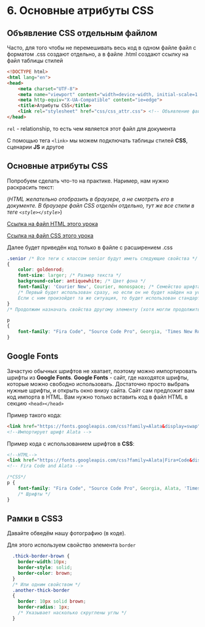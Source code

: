   # 6. Основные атрибуты CSS
  
  ## Объявление CSS отдельным файлом
  Часто, для того чтобы не перемешивать весь код в одном файле файл с форматом .css создают отдельно, а в файле .html создают ссылку на файл таблицы стилей
  
  
  ```html
  <!DOCTYPE html>
  <html lang="en">
  <head>
      <meta charset="UTF-8">
      <meta name="viewport" content="width=device-width, initial-scale=1.0">
      <meta http-equiv="X-UA-Compatible" content="ie=edge">
      <title>Атрибуты CSS</title>
      <link rel="stylesheet" href="css/css_attr.css"> <!-- Объявление файла со стилями-->
  </head>
  ```
  
  `rel` - relationship, то есть чем является этот файл для документа
   
   С помощью тега `<link>` мы можем подключать таблицы стилей **CSS**, сценарии **JS** и другое
   
   ## Основные атрибуты CSS
   
   Попробуем сделать что-то на практике. Наример, нам нужно раскрасить текст:
   
  (*HTML желательно отобразить в браузере, а не смотреть его в документе. В браузере файл CSS отделён отдельно, тут же все стили в теге `<style></style>`*)
  
  [Ссылка на файл HTML этого урока](https://github.com/Username77177/WebLearning/blob/master/htmlsource/6.CSS_attr.html)
  
  [Ссылка на файл CSS этого урока](https://github.com/Username77177/WebLearning/blob/master/htmlsource/css/css_attr.css)
   
  Далее будет приведён код только в файле с расширением .css
  
  ```css
  .senior /* Все теги с классом senior будут иметь следующие свойства */
  {
      color: goldenrod;
      font-size: larger; /* Размер текста */
      background-color: antiquewhite; /* Цвет фона */
      font-family: 'Courier New', Courier, monospace; /* Семейство шрифта (просто указывать нужный шрифт) */
      /* Первый будет использован сразу, но если он не будет найден на устройстве пользователя, то будет использован второй
      Если с ним произойдет та же ситуация, то будет использован стандартный monospace */
  }
  /* Продолжим назначать свойства другому элементу (хотя могли продолжить и на этом, просто на нём плохо видно) */
  
  p
  {
      font-family: "Fira Code", "Source Code Pro", Georgia, 'Times New Roman', Times, serif;
  }
  ```
  
  ## Google Fonts
  Зачастую обычных шрифтов не хватает, поэтому можно импортировать шрифты из **Google Fonts**. **Google Fonts** - сайт, где находятся шрифты, которые можно свободно использовать. Достаточно просто выбрать нужные шрифты, и открыть окно внизу сайта. Сайт сам предложит вам код импорта в HTML. Вам нужно только вставить код в файл HTML в секцию `<head></head>` 
  
  Пример такого кода:
  
  ```html
  <link href="https://fonts.googleapis.com/css?family=Alata&display=swap" rel="stylesheet"> 
  <!--Импортирует шрифт Alata -->
  ```
  
  Пример кода с использованием шрифтов в **CSS**:
  
  ```html
  <!--HTML-->
  <link href="https://fonts.googleapis.com/css?family=Alata|Fira+Code&display=swap" rel="stylesheet"> 
  <!-- Fira Code and Alata -->
  ```
  
  ```css
  /*CSS*/
  p {
      font-family: "Fira Code", "Source Code Pro", Georgia, Alata, 'Times New Roman', Times, serif;
      /* Шрифты */
  }
  ```
  
  ## Рамки в CSS3
  
  Давайте обведём нашу фотографию (в коде).
  
  Для этого используем свойство элемента `border`
  
  ```css
  	.thick-border-brown {
      border-width:10px;
      border-style: solid;
      border-color: brown;
    }
    /* Или одним свойством */
    .another-thick-border
    {
      border: 10px solid brown;
      border-radius: 1px;
      /* Указывает насколько скруглены углы */
    }
  ```

